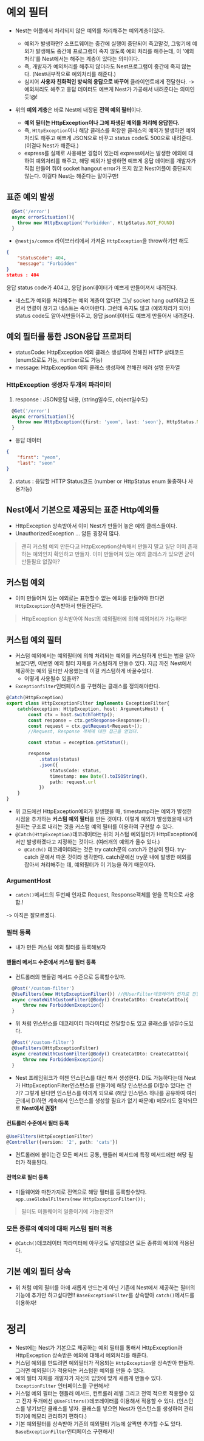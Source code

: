 # 예외 필터
 
 - Nest는 어플에서 처리되지 않은 예외를 처리해주는 예외계층이있다.
    - 예외가 발생하면? 소프트웨어는 중간에 실행이 중단되어 죽고말것, 그렇기에 예외가 발생해도 중간에 프로그램이 죽지 않도록 예외 처리를 해주는데, 이 '예외 처리'를 Nest에서는 해주는 계층이 있다는 의미이다.
    - 즉, 개발자가 예외처리를 해주지 않더라도 Nest프로그램이 중간에 죽지 않는다. (Nest내부적으로 예외처리를 해준다.)
    - 심지어 **사용자 친화적인 방식의 응답으로 바꾸어** 클라이언트에게 전달한다. -> 예외처리도 해주고 응답 데이터도 예쁘게 Nest가 가공해서 내려준다는 의미인듯!@!


- 위의 **예외 계층**은 바로 Nest에 내장된 **전역 예외 필터**이다.
    - **예외 필터는 HttpException이나 그에 파생된 예외를 처리해 응답한다.**
    - 즉, `HttpException`이나 해당 클래스를 확장한 클래스의 예외가 발생하면 예외 처리도 해주고 예쁘게 JSON으로 바꾸고 status code도 500으로 내려준다. (이걸다 Nest가 해준다.)
    - express를 실제로 사용해본 경험이 있는데 express에서는 발생한 예외에 대하여 예외처리를 해주고, 해당 예외가 발생하면 예쁘게 응답 데이터를 개발자가 직접 만들어 줘야 socket hangout error가 뜨지 않고 Nest어플이 중단되지 않는다. 이걸다 Nest는 해준다는 말이구만!

## 표준 예외 발생
```typescript
  @Get('/error')
  async errorSituation(){
    throw new HttpException('Forbidden', HttpStatus.NOT_FOUND)
  }
```
- `@nestjs/common` 라이브러리에서 가져온 `HttpException`을 throw하기만 해도 
```json
{
    "statusCode": 404,
    "message": "Forbidden"
}
status : 404
```
응답 status code가 404고, 응답 json데이터가 예쁘게 만들어져서 내려진다.

- 네스트가 예외를 처리해주는 예외 계층이 없다면 그냥 socket hang out이라고 뜨면서 연결이 끊기고 네스트는 죽어야한다. 그런데 죽지도 않고 (예외처리가 되어) status code도 알아서만들어주고, 응답 json데이터도 예쁘게 만들어서 내려준다.

## 예외 필터를 통한 JSON응답 프로퍼티
- statusCode: HttpException 예외 클래스 생성자에 전해진 HTTP 상태코드(enum으로도 가능, number로도 가능)
- message: HttpException 예외 클래스 생성자에 전해진 에러 설명 문자열

### HttpException 생성자 두개의 파라미터
1. response : JSON응답 내용, (string일수도, object일수도)
```typescript
  @Get('/error')
  async errorSituation(){
    throw new HttpException({first: 'yeom', last: 'seon'}, HttpStatus.NOT_FOUND) //첫번째 파라미터에 object를 넘길수도 있다.
  }
```

- 응답 데이터
```json
{
    "first": "yeom",
    "last": "seon"
}
```

2. status : 응답할 HTTP Status코드 (number or HttpStatus enum 둘중하나 사용가능)

## Nest에서 기본으로 제공되는 표준 Http예외들
- HttpException 상속받아서 이미 Nest가 만들어 놓은 예외 클래스들이다.
- UnauthorizedException ... 암튼 굉장히 많다.
> 괜히 커스텀 예외 만든다고 HttpException상속해서 만들지 말고 일단 이미 존재하는 예외인지 확인하고 만들자. 이미 만들어져 있는 예외 클래스가 있으면 굳이 만들필요 없잖아?

## 커스텀 예외
- 이미 만들어져 있는 예외로는 표현할수 없는 예외를 만들어야 한다면 `HttpException`상속받아서 만들면된다.
> HttpException 상속받아야 Nest의 예외필터에 의해 예외처리가 가능하다!

## 커스텀 예외 필터
- 커스텀 예외에서는 예외필터에 의해 처리되는 예외를 커스텀하게 만드는 법을 알아 보았다면, 이번엔 예외 필터 자체를 커스텀하게 만들수 있다. 지금 까진 Nest에서 제공하는 예외 필터만 사용했는데 이걸 커스텀하게 바꿀수있다.
    - 어떻게 사용될수 있을까?
- `Exceptionfilter`인터페이스를 구현하는 클래스를 정의해야한다.

```typescript
@Catch(HttpException)
export class HttpExceptionFilter implements ExceptionFilter{
    catch(exception: HttpException, host: ArgumentsHost) {
        const ctx = host.switchToHttp();
        const response = ctx.getResponse<Response>();
        const request = ctx.getRequest<Request>();
        //Request, Response 객체에 대한 접근을 얻었다.

        const status = exception.getStatus();

        response
            .status(status)
            .json({
                statusCode: status,
                timestamp: new Date().toISOString(),
                path: request.url
            })
    }
}
```

- 위 코드에선 HttpException예외가 발생했을 때, timestamp라는 예외가 발생한 시점을 추가하는 **커스텀 예외 필터**를 만든 것이다. 이렇게 예외가 발생했을때 내가 원하는 구조로 내리는 것을 커스텀 예외 필터를 이용하여 구현할 수 있다.
- `@Catch(HttpException)`데코레이터는 위의 커스텀 예외필터가 HttpException에서만 발생하곘다고 지정하는 것이다. (여러개의 예외가 올수 있다.)
  - `@Catch()` 데코레이터라는 것은 try catch문의 catch가 연상이 된다. try-catch 문에서 따온 것이라 생각한다. catch문에선 try문 내에 발생한 예외를 잡아서 처리해주는 데, 예외필터가 이 기능을 하기 때문이다.

### ArgumentHost
- `catch()`메서드의 두번째 인자로 Request, Response객체를 얻을 목적으로 사용함.!

-> 아직은 잘모르겠다.

### 필터 등록
- 내가 만든 커스텀 예외 필터를 등록해보쟈

#### 핸들러 메서드 수준에서 커스텀 필터 등록
- 컨트롤러의 핸들럼 메서드 수준으로 등록할수있따.

```typescript
  @Post('/custom-filter')
  @UseFilters(new HttpExceptionFilter()) //@UserFilter데코레이터 인자로 전달된 예외를 catch가 받아서 이것처것 처리하고 예외필터가 적용이되는구나
  async createWithCustomFilter(@Body() CreateCatDto: CreateCatDto){
      throw new ForbiddenException()
  }
```

- 위 처럼 인스턴스를 데코레이터 파라미터로 전달할수도 있고 클래스를 넘길수도있다.

```typescript
  @Post('/custom-filter')
  @UseFilters(HttpExceptionFilter)
  async createWithCustomFilter(@Body() CreateCatDto: CreateCatDto){
      throw new ForbiddenException()
  }
```
- Nest 프레임워크가 이젠 인스턴스를 대신 해서 생성한다. DI도 가능하다는데 Nest가 HttpExceptionFilter인스턴스를 만들기에 해당 인스턴스를 DI할수 있다는 건가? 그렇게 된다면 인스턴스를 아끼게 되므로 (해당 인스턴스 하나를 공유하여 여러 군데서 DI하면 계속해서 인스턴스를 생성할 필요가 없기 때문에) 메모리도 절약되므로 **Nest에서 권장!**

#### 컨트롤러 수준에서 필터 등록

```typescript
@UseFilters(HttpExceptionFilter)
@Controller({version: '2', path: 'cats'})
```
- 컨트롤러에 붙이는건 모든 메서드 공통, 핸들러 메서드에 특정 메서드에만 해당 필터가 적용된다.

#### 전역으로 필터 등록
- 미들웨어와 마찬가지로 전역으로 해당 필터를 등록할수있다.
`app.useGlobalFilters(new HttpExceptionFilter());`

> 필터도 미들웨어의 일종이기에 가능한것?!

### 모든 종류의 예외에 대해 커스텀 필터 적용
- `@Catch()`데코레이터 파라미터에 아무것도 넣지않으면 모든 종류의 예외에 적용된다.

## 기본 예외 필터 상속
- 위 처럼 예외 필터를 아애 새롭게 만드는게 아닌 기존에 Nest에서 제공하는 필터의 기능에 추가만 하고싶다면!! `BaseExceptionFilter`를 상속받아 `catch()`메서드를 이용하자!

# 정리
- Nest에는 Nest가 기본으로 제공하는 예외 필터를 통해서 HttpException과 HttpException 상속받은 예외에 대해서 예외처리를 해준다.
- 커스텀 예외를 만드려면 예외필터가 적용되는 `HttpException`을 상속받아 만들자. 그러면 예외필터가 적용되는 커스텀한 예외를 만들 수 있다.
- 예외 필터 자체를 개발자가 자신의 입맛에 맞게 새롭게 만들수 있다. `ExceptionFilter` 인터페이스를 구현해서!
- 커스텀 예외 필터는 핸들러 메서드, 컨트롤러 레벨 그리고 전역 적으로 적용할수 있고 전자 두개에선 `@UseFilters()`데코레이터를 이용해서 적용할 수 있다. (인스턴스를 넣기보단 클래스를 넣자. 클래스를 넣으면 Nest가 인스턴스를 생성하여 관리하기에 메모리 관리하기 편하다.)
- 기본 예외필터를 상속받아 기존의 예외필터 기능에 살짝만 추가할 수도 있다. `BaseExceptionFilter`인터페이스 구현해서!